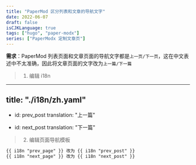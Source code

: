 ```yaml
---
title: "PaperMod 区分列表和文章的导航文字"
date: 2022-06-07
draft: false
isCJKLanguage: true
tags: ["hugo", "paper-modx"]
series: ["PaperModx 定制文章页"]
---
```


**需求**：PaperMod 列表页面和文章页面的导航文字都是`上一页/下一页`，这在中文表述中不太准确，因此将文章页面的文字改为`上一篇/下一篇`

> 1. 编辑 i18n
---
title: "./i18n/zh.yaml"
---

- id: prev_post
  translation: "上一篇"

- id: next_post
  translation: "下一篇"

> 2. 编辑页面导航模板
```html { title="./layouts/partials/post_nav_links.html" }
{{ i18n "prev_page" }} 改为 {{ i18n "prev_post" }}
{{ i18n "next_page" }} 改为 {{ i18n "next_post" }}
```
